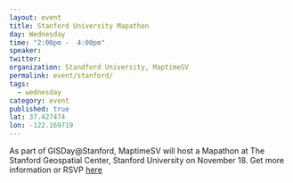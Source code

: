 ```yaml
---
layout: event
title: Stanford University Mapathon
day: Wednesday
time: "2:00pm -  4:00pm"
speaker: 
twitter: 
organization: Standford University, MaptimeSV
permalink: event/stanford/
tags: 
  - wednesday
category: event
published: true
lat: 37.427474
lon: -122.169719
---
```


As part of GISDay@Stanford, MaptimeSV will host a Mapathon at The Stanford Geospatial Center, Stanford University on November 18. Get more information or RSVP [here](https://www.eventbrite.com/myevent?eid=192646661350)
